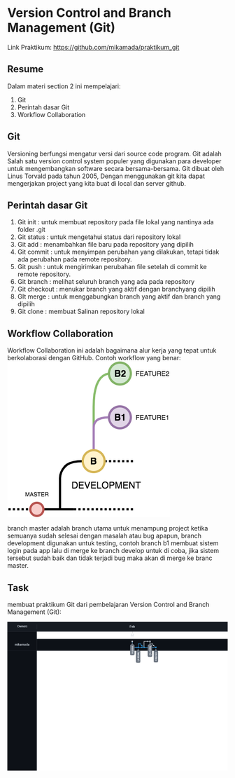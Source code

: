 # Version Control and Branch Management (Git)

Link Praktikum: https://github.com/mikamada/praktikum_git

## Resume

Dalam materi section 2 ini mempelajari:

1. Git
2. Perintah dasar Git
3. Workflow Collaboration

## Git

Versioning berfungsi mengatur versi dari source code program.
Git adalah Salah satu version control system populer yang digunakan para developer untuk mengembangkan software secara bersama-bersama. Git dibuat oleh Linus Torvald pada tahun 2005, Dengan menggunakan git kita dapat mengerjakan project yang kita buat di local dan server github.

## Perintah dasar Git

1. Git init : untuk membuat repository pada file lokal yang nantinya ada folder .git
2. Git status : untuk mengetahui status dari repository lokal
3. Git add : menambahkan file baru pada repository yang dipilih
4. Git commit : untuk menyimpan perubahan yang dilakukan, tetapi tidak ada perubahan pada remote repository.
5. Git push : untuk mengirimkan perubahan file setelah di commit ke remote repository.
6. Git branch : melihat seluruh branch yang ada pada repository
7. Git checkout : menukar branch yang aktif dengan branchyang dipilih
8. GIt merge : untuk menggabungkan branch yang aktif dan branch yang dipilih
9. Git clone : membuat Salinan repository lokal

## Workflow Collaboration

Workflow Collaboration ini adalah bagaimana alur kerja yang tepat untuk berkolaborasi dengan GitHub.
Contoh workflow yang benar:
![Teks alternatif](./Screenshot/workflow.png)

branch master adalah branch utama untuk menampung project ketika semuanya sudah selesai dengan masalah atau bug apapun, branch development digunakan untuk testing, contoh branch b1 membuat sistem login pada app lalu di merge ke branch develop untuk di coba, jika sistem tersebut sudah baik dan tidak terjadi bug maka akan di merge ke branc master.

## Task

membuat praktikum Git dari pembelajaran Version Control and Branch Management (Git):

![Teks alternatif](./Screenshot/git.png)

